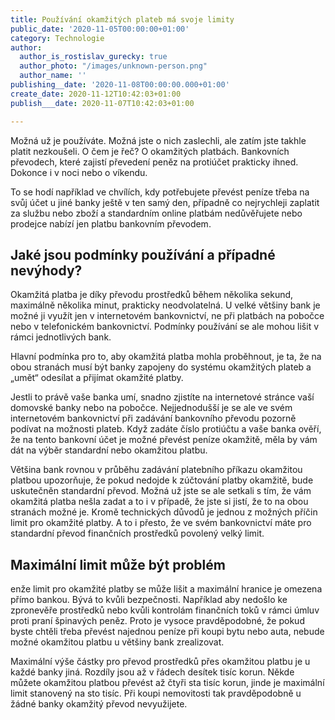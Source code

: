```yaml
---
title: Používání okamžitých plateb má svoje limity
public_date: '2020-11-05T00:00:00+01:00'
category: Technologie
author:
  author_is_rostislav_gurecky: true
  author_photo: "/images/unknown-person.png"
  author_name: ''
publishing__date: '2020-11-08T00:00:00.000+01:00'
create_date: 2020-11-12T10:42:03+01:00
publish___date: 2020-11-07T10:42:03+01:00

---
```

Možná už je používáte. Možná jste o nich zaslechli, ale zatím jste takhle platit nezkoušeli. O čem je řeč? O okamžitých platbách. Bankovních převodech, které zajistí převedení peněz na protiúčet prakticky ihned. Dokonce i v noci nebo o víkendu.

To se hodí například ve chvílích, kdy potřebujete převést peníze třeba na svůj účet u jiné banky ještě v ten samý den, případně co nejrychleji zaplatit za službu nebo zboží a standardním online platbám nedůvěřujete nebo prodejce nabízí jen platbu bankovním převodem.

## Jaké jsou podmínky používání a případné nevýhody?

Okamžitá platba je díky převodu prostředků během několika sekund, maximálně několika minut, prakticky neodvolatelná. U velké většiny bank je možné ji využít jen v internetovém bankovnictví, ne při platbách na pobočce nebo v telefonickém bankovnictví. Podmínky používání se ale mohou lišit v rámci jednotlivých bank.

Hlavní podmínka pro to, aby okamžitá platba mohla proběhnout, je ta, že na obou stranách musí být banky zapojeny do systému okamžitých plateb a „umět“ odesílat a přijímat okamžité platby.

Jestli to právě vaše banka umí, snadno zjistíte na internetové stránce vaší domovské banky nebo na pobočce. Nejjednodušší je se ale ve svém internetovém bankovnictví při zadávání bankovního převodu pozorně podívat na možnosti plateb. Když zadáte číslo protiúčtu a vaše banka ověří, že na tento bankovní účet je možné převést peníze okamžitě, měla by vám dát na výběr standardní nebo okamžitou platbu.

Většina bank rovnou v průběhu zadávání platebního příkazu okamžitou platbou upozorňuje, že pokud nedojde k zúčtování platby okamžitě, bude uskutečněn standardní převod. Možná už jste se ale setkali s tím, že vám okamžitá platba nešla zadat a to i v případě, že jste si jistí, že to na obou stranách možné je. Kromě technických důvodů je jednou z možných příčin limit pro okamžité platby. A to i přesto, že ve svém bankovnictví máte pro standardní převod finančních prostředků povolený velký limit.

## Maximální limit může být problém

enže limit pro okamžité platby se může lišit a maximální hranice je omezena přímo bankou. Bývá to kvůli bezpečnosti. Například aby nedošlo ke zpronevěře prostředků nebo kvůli kontrolám finančních toků v rámci úmluv proti praní špinavých peněz. Proto je vysoce pravděpodobné, že pokud byste chtěli třeba převést najednou peníze při koupi bytu nebo auta, nebude možné okamžitou platbu u většiny bank zrealizovat.

Maximální výše částky pro převod prostředků přes okamžitou platbu je u každé banky jiná. Rozdíly jsou až v řádech desítek tisíc korun. Někde můžete okamžitou platbou převést až čtyři sta tisíc korun, jinde je maximální limit stanovený na sto tisíc. Při koupi nemovitosti tak pravděpodobně u žádné banky okamžitý převod nevyužijete.